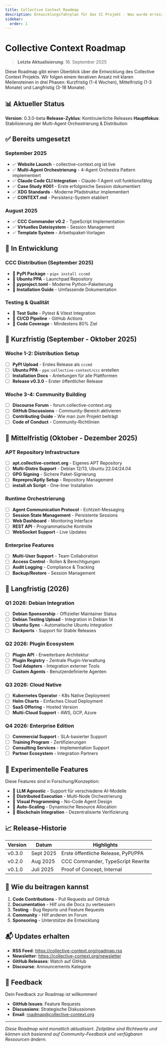 ```yaml
---
title: Collective Context Roadmap
description: Entwicklungsfahrplan für das CC Projekt - Was wurde erreicht, woran arbeiten wir, was kommt als nächstes
sidebar:
  order: 1
---
```


# Collective Context Roadmap

> **Letzte Aktualisierung**: 16. September 2025

Diese Roadmap gibt einen Überblick über die Entwicklung des Collective Context Projekts. Wir folgen einem iterativen Ansatz mit klaren Meilensteinen in drei Phasen: Kurzfristig (1-4 Wochen), Mittelfristig (1-3 Monate) und Langfristig (3-18 Monate).

## 📊 Aktueller Status

**Version**: 0.3.0-beta
**Release-Zyklus**: Kontinuierliche Releases
**Hauptfokus**: Stabilisierung der Multi-Agent Orchestrierung & Distribution

## ✅ Bereits umgesetzt

### September 2025
- ✅ **Website Launch** - collective-context.org ist live
- ✅ **Multi-Agent Orchestrierung** - 4-Agent Orchestra Pattern implementiert
- ✅ **Claude Code CLI Integration** - Claude-1 Agent voll funktionsfähig
- ✅ **Case Study #001** - Erste erfolgreiche Session dokumentiert
- ✅ **XDG Standards** - Moderne Pfadstruktur implementiert
- ✅ **CONTEXT.md** - Persistenz-System etabliert

### August 2025
- ✅ **CCC Commander v0.2** - TypeScript Implementation
- ✅ **Virtuelles Dateisystem** - Session Management
- ✅ **Template System** - Arbeitspaket-Vorlagen

## 🚧 In Entwicklung

### CCC Distribution (September 2025)
- 🚧 **PyPI Package** - `pipx install cccmd`
- 🚧 **Ubuntu PPA** - Launchpad Repository
- 🚧 **pyproject.toml** - Moderne Python-Paketierung
- 🚧 **Installation Guide** - Umfassende Dokumentation

### Testing & Qualität
- 🚧 **Test Suite** - Pytest & Vitest Integration
- 🚧 **CI/CD Pipeline** - GitHub Actions
- 🚧 **Code Coverage** - Mindestens 80% Ziel

## 📅 Kurzfristig (September - Oktober 2025)

### Woche 1-2: Distribution Setup
- [ ] **PyPI Upload** - Erstes Release als `cccmd`
- [ ] **Ubuntu PPA** - `ppa:collective-context/ccc` erstellen
- [ ] **Installation Docs** - Anleitungen für alle Plattformen
- [ ] **Release v0.3.0** - Erster öffentlicher Release

### Woche 3-4: Community Building
- [ ] **Discourse Forum** - forum.collective-context.org
- [ ] **GitHub Discussions** - Community-Bereich aktivieren
- [ ] **Contributing Guide** - Wie man zum Projekt beiträgt
- [ ] **Code of Conduct** - Community-Richtlinien

## 🎯 Mittelfristig (Oktober - Dezember 2025)

### APT Repository Infrastructure
- [ ] **apt.collective-context.org** - Eigenes APT Repository
- [ ] **Multi-Distro Support** - Debian 12/13, Ubuntu 22.04/24.04
- [ ] **GPG Signing** - Sichere Paket-Signierung
- [ ] **Reprepro/Aptly Setup** - Repository Management
- [ ] **install.sh Script** - One-liner Installation

### Runtime Orchestrierung
- [ ] **Agent Communication Protocol** - Echtzeit-Messaging
- [ ] **Session State Management** - Persistente Sessions
- [ ] **Web Dashboard** - Monitoring Interface
- [ ] **REST API** - Programmatische Kontrolle
- [ ] **WebSocket Support** - Live Updates

### Enterprise Features
- [ ] **Multi-User Support** - Team Collaboration
- [ ] **Access Control** - Rollen & Berechtigungen
- [ ] **Audit Logging** - Compliance & Tracking
- [ ] **Backup/Restore** - Session Management

## 🚀 Langfristig (2026)

### Q1 2026: Debian Integration
- [ ] **Debian Sponsorship** - Offizieller Maintainer Status
- [ ] **Debian Testing Upload** - Integration in Debian 14
- [ ] **Ubuntu Sync** - Automatische Ubuntu Integration
- [ ] **Backports** - Support für Stable Releases

### Q2 2026: Plugin Ecosystem
- [ ] **Plugin API** - Erweiterbare Architektur
- [ ] **Plugin Registry** - Zentrale Plugin-Verwaltung
- [ ] **Tool Adapters** - Integration externer Tools
- [ ] **Custom Agents** - Benutzerdefinierte Agenten

### Q3 2026: Cloud Native
- [ ] **Kubernetes Operator** - K8s Native Deployment
- [ ] **Helm Charts** - Einfaches Cloud Deployment
- [ ] **SaaS Offering** - Hosted Version
- [ ] **Multi-Cloud Support** - AWS, GCP, Azure

### Q4 2026: Enterprise Edition
- [ ] **Commercial Support** - SLA-basierter Support
- [ ] **Training Program** - Zertifizierungen
- [ ] **Consulting Services** - Implementation Support
- [ ] **Partner Ecosystem** - Integration Partners

## 🔬 Experimentelle Features

Diese Features sind in Forschung/Konzeption:

- 🔬 **LLM Agnostic** - Support für verschiedene AI-Modelle
- 🔬 **Distributed Execution** - Multi-Node Orchestrierung
- 🔬 **Visual Programming** - No-Code Agent Design
- 🔬 **Auto-Scaling** - Dynamische Resource Allocation
- 🔬 **Blockchain Integration** - Dezentralisierte Verifizierung

## 📈 Release-Historie

| Version | Datum | Highlights |
|---------|-------|------------|
| v0.3.0 | Sept 2025 | Erste öffentliche Release, PyPI/PPA |
| v0.2.0 | Aug 2025 | CCC Commander, TypeScript Rewrite |
| v0.1.0 | Juli 2025 | Proof of Concept, Internal |

## 🤝 Wie du beitragen kannst

1. **Code Contributions** - Pull Requests auf GitHub
2. **Documentation** - Hilf uns die Docs zu verbessern
3. **Testing** - Bug Reports und Feature Requests
4. **Community** - Hilf anderen im Forum
5. **Sponsoring** - Unterstütze die Entwicklung

## 📬 Updates erhalten

- **RSS Feed**: https://collective-context.org/roadmap.rss
- **Newsletter**: https://collective-context.org/newsletter
- **GitHub Releases**: Watch auf GitHub
- **Discourse**: Announcements Kategorie

## 💬 Feedback

Dein Feedback zur Roadmap ist willkommen!

- **GitHub Issues**: Feature Requests
- **Discussions**: Strategische Diskussionen
- **Email**: roadmap@collective-context.org

---

*Diese Roadmap wird monatlich aktualisiert. Zeitpläne sind Richtwerte und können sich basierend auf Community-Feedback und verfügbaren Ressourcen ändern.*
